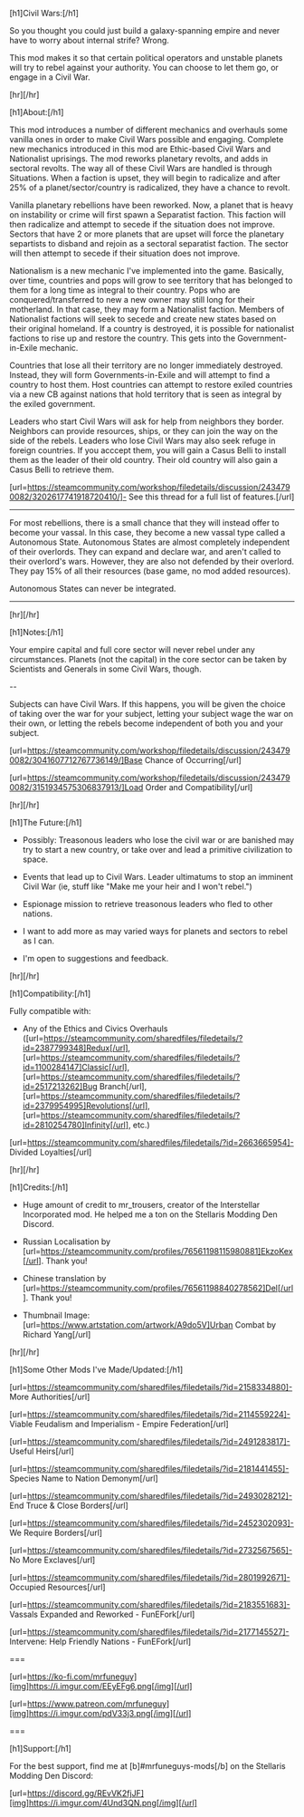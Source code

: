 [h1]Civil Wars:[/h1]

So you thought you could just build a galaxy-spanning empire and never have to worry about internal strife? Wrong.

This mod makes it so that certain political operators and unstable planets will try to rebel against your authority. You can choose to let them go, or engage in a Civil War.


[hr][/hr]

[h1]About:[/h1]

This mod introduces a number of different mechanics and overhauls some vanilla ones in order to make Civil Wars possible and engaging. Complete new mechanics introduced in this mod are Ethic-based Civil Wars and Nationalist uprisings. The mod reworks planetary revolts, and adds in sectoral revolts. The way all of these Civil Wars are handled is through Situations. When a faction is upset, they will begin to radicalize and after 25% of a planet/sector/country is radicalized, they have a chance to revolt.

Vanilla planetary rebellions have been reworked. Now, a planet that is heavy on instability or crime will first spawn a Separatist faction. This faction will then radicalize and attempt to secede if the situation does not improve. Sectors that have 2 or more planets that are upset will force the planetary separtists to disband and rejoin as a sectoral separatist faction. The sector will then attempt to secede if their situation does not improve.

Nationalism is a new mechanic I've implemented into the game. Basically, over time, countries and pops will grow to see territory that has belonged to them for a long time as integral to their country. Pops who are conquered/transferred to new a new owner may still long for their motherland. In that case, they may form a Nationalist faction. Members of Nationalist factions will seek to secede and create new states based on their original homeland. If a country is destroyed, it is possible for nationalist factions to rise up and restore the country. This gets into the Government-in-Exile mechanic.

Countries that lose all their territory are no longer immediately destroyed. Instead, they will form Governments-in-Exile and will attempt to find a country to host them. Host countries can attempt to restore exiled countries via a new CB against nations that hold territory that is seen as integral by the exiled government.

Leaders who start Civil Wars will ask for help from neighbors they border. Neighbors can provide resources, ships, or they can join the way on the side of the rebels. Leaders who lose Civil Wars may also seek refuge in foreign countries. If you acccept them, you will gain a Casus Belli to install them as the leader of their old country. Their old country will also gain a Casus Belli to retrieve them.

[url=https://steamcommunity.com/workshop/filedetails/discussion/2434790082/3202617741918720410/]- See this thread for a full list of features.[/url]

---

For most rebellions, there is a small chance that they will instead offer to become your vassal. In this case, they become a new vassal type called a Autonomous State. Autonomous States are almost completely independent of their overlords. They can expand and declare war, and aren't called to their overlord's wars. However, they are also not defended by their overlord. They pay 15% of all their resources (base game, no mod added resources).

Autonomous States can never be integrated. 

---


[hr][/hr]

[h1]Notes:[/h1]

Your  empire capital and full core sector will never rebel under any circumstances. Planets (not the capital) in the core sector can be taken by Scientists and Generals in some Civil Wars, though.

--

Subjects can have Civil Wars. If this happens, you will be given the choice of taking over the war for your subject, letting your subject wage the war on their own, or letting the rebels become independent of both you and your subject.


[url=https://steamcommunity.com/workshop/filedetails/discussion/2434790082/3041607712767736149/]Base Chance of Occurring[/url]

[url=https://steamcommunity.com/workshop/filedetails/discussion/2434790082/3151934575306837913/]Load Order and Compatibility[/url]


[hr][/hr]

[h1]The Future:[/h1]

- Possibly: Treasonous leaders who lose the civil war or are banished may try to start a new country, or take over and lead a primitive civilization to space.

- Events that lead up to Civil Wars. Leader ultimatums to stop an imminent Civil War (ie, stuff like "Make me your heir and I won't rebel.")

- Espionage mission to retrieve treasonous leaders who fled to other nations.

- I want to add more as may varied ways for planets and sectors to rebel as I can.

- I'm open to suggestions and feedback.


[hr][/hr]

[h1]Compatibility:[/h1]

Fully compatible with:
- Any of the Ethics and Civics Overhauls ([url=https://steamcommunity.com/sharedfiles/filedetails/?id=2387799348]Redux[/url], [url=https://steamcommunity.com/sharedfiles/filedetails/?id=1100284147]Classic[/url], [url=https://steamcommunity.com/sharedfiles/filedetails/?id=2517213262]Bug Branch[/url], [url=https://steamcommunity.com/sharedfiles/filedetails/?id=2379954995]Revolutions[/url], [url=https://steamcommunity.com/sharedfiles/filedetails/?id=2810254780]Infinity[/url], etc.)

[url=https://steamcommunity.com/sharedfiles/filedetails/?id=2663665954]- Divided Loyalties[/url]


[hr][/hr]

[h1]Credits:[/h1]

- Huge amount of credit to mr_trousers, creator of the Interstellar Incorporated mod. He helped me a ton on the Stellaris Modding Den Discord.

- Russian Localisation by [url=https://steamcommunity.com/profiles/76561198115980881]EkzoKex[/url]. Thank you!

- Chinese translation by [url=https://steamcommunity.com/profiles/76561198840278562]Del[/url]. Thank you!

- Thumbnail Image: [url=https://www.artstation.com/artwork/A9do5V]Urban Combat by Richard Yang[/url]


[hr][/hr]

[h1]Some Other Mods I've Made/Updated:[/h1]

[url=https://steamcommunity.com/sharedfiles/filedetails/?id=2158334880]- More Authorities[/url]

[url=https://steamcommunity.com/sharedfiles/filedetails/?id=2114559224]- Viable Feudalism and Imperialism - Empire Federation[/url]

[url=https://steamcommunity.com/sharedfiles/filedetails/?id=2491283817]- Useful Heirs[/url]

[url=https://steamcommunity.com/sharedfiles/filedetails/?id=2181441455]- Species Name to Nation Demonym[/url]

[url=https://steamcommunity.com/sharedfiles/filedetails/?id=2493028212]- End Truce & Close Borders[/url]

[url=https://steamcommunity.com/sharedfiles/filedetails/?id=2452302093]- We Require Borders[/url]

[url=https://steamcommunity.com/sharedfiles/filedetails/?id=2732567565]- No More Exclaves[/url]

[url=https://steamcommunity.com/sharedfiles/filedetails/?id=2801992671]- Occupied Resources[/url]

[url=https://steamcommunity.com/sharedfiles/filedetails/?id=2183551683]- Vassals Expanded and Reworked - FunEFork[/url]

[url=https://steamcommunity.com/sharedfiles/filedetails/?id=2177145527]- Intervene: Help Friendly Nations - FunEFork[/url]

===

[url=https://ko-fi.com/mrfuneguy][img]https://i.imgur.com/EEyEFg6.png[/img][/url]

[url=https://www.patreon.com/mrfuneguy][img]https://i.imgur.com/pdV33j3.png[/img][/url]

===

[h1]Support:[/h1]

For the best support, find me at [b]#mrfuneguys-mods[/b] on the Stellaris Modding Den Discord:

[url=https://discord.gg/REvVK2fjJF][img]https://i.imgur.com/4Und3QN.png[/img][/url]